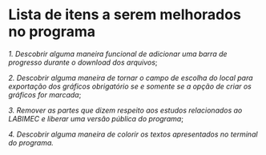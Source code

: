 # **Lista de itens a serem melhorados no programa**

_1. Descobrir alguma maneira funcional de adicionar uma barra de progresso durante o download dos arquivos_;

_2. Descobrir alguma maneira de tornar o campo de escolha do local para exportação dos gráficos obrigatório se e somente se a opção de criar os gráficos for marcada_;

_3. Remover as partes que dizem respeito aos estudos relacionados ao LABIMEC e liberar uma versão pública do programa_;

_4. Descobrir alguma maneira de colorir os textos apresentados no terminal do programa._